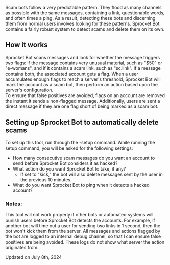 Scam bots follow a very predictable pattern.  They flood as many channels as possible with the same messages, containing a link, questionable words, and often times a ping.  As a result, detecting these bots and discerning them from normal users involves looking for these patterns.  Sprocket Bot contains a fairly robust system to detect scams and delete them on its own.  

## How it works
Sprocket Bot scans messages and look for whether the message triggers two flags: if the message contains very unusual material, such as "$50" or "e-womans", and if it contains a scam link, such as "sc.link".  If a message contains both, the associated account gets a flag.  When a user accumulates enough flags to reach a server's threshold, Sprocket Bot will mark the account as a scam bot, then perform an action based upon the server's configuration.  
To ensure that false positives are avoided, flags on an account are removed the instant it sends a non-flagged message.  Additionally, users are sent a direct message if they are one flag short of being marked as a scam bot.  

## Setting up Sprocket Bot to automatically delete scams
To set up this tool, run through the -setup command.  While running the setup command, you will be asked for the following settings:
- How many consecutive scam messages do you want an account to send before Sprocket Bot considers it as hacked?
- What action do you want Sprocket Bot to take, if any?
	- If set to "kick," the bot will also delete messages sent by the user in the previous 10 minutes.  
- What do you want Sprocket Bot to ping when it detects a hacked account?

### Notes:
This tool will not work properly if other bots or automated systems will punish users before Sprocket Bot detects the accounts.  For example, if another bot will time out a user for sending two links in 1 second, then the bot won't kick them from the server.
All messages and actions flagged by the bot are logged to an internal debug channel, so that I can ensure false positives are being avoided.   These logs do not show what server the action originates from.

Updated on July 8th, 2024

